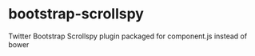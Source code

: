 bootstrap-scrollspy
===================

Twitter Bootstrap Scrollspy plugin packaged for component.js instead of bower